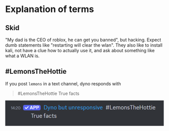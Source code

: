 # Explanation of terms

## Skid

"My dad is the CEO of roblox, he can get you banned", but hacking. Expect dumb
statements like "restarting will clear the wlan". They also like to install kali,
not have a clue how to actually use it, and ask about something like what a WLAN
is.

## #LemonsTheHottie

If you post `lemons` in a text channel, dyno responds with

> #LemonsTheHottie
  True facts

![Dyno posting the text](../../assets/images/lemons-specimen.png)
